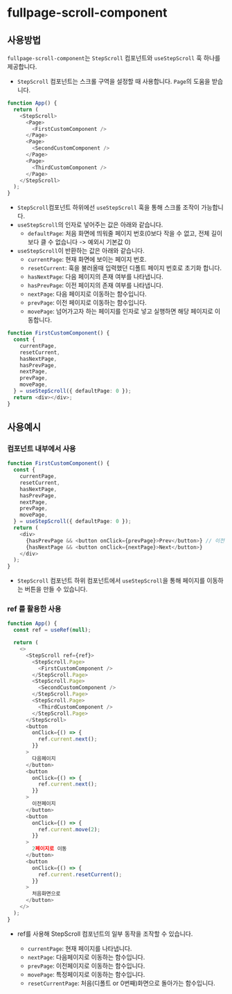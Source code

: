 # fullpage-scroll-component

## **사용방법**

`fullpage-scroll-component`는 `StepScroll` 컴포넌트와 `useStepScroll` 훅 하나를 제공합니다.

- `StepScroll` 컴포넌트는 스크롤 구역을 설정할 때 사용합니다. `Page`의 도움을 받습니다.

```typescript
function App() {
  return (
    <StepScroll>
      <Page>
        <FirstCustomComponent />
      </Page>
      <Page>
        <SecondCustomComponent />
      </Page>
      <Page>
        <ThirdCustomComponent />
      </Page>
    </StepScroll>
  );
}
```

- `StepScroll`컴포넌트 하위에선 `useStepScroll` 훅을 통해 스크롤 조작이 가능합니다.
- `useStepScroll`의 인자로 넣어주는 값은 아래와 같습니다.
  - `defaultPage`: 처음 화면에 띄워줄 페이지 번호(0보다 작을 수 없고, 전체 길이보다 클 수 없습니다 -> 예외시 기본값 0)
- `useStepScroll`이 반환하는 값은 아래와 같습니다.
  - `currentPage`: 현재 화면에 보이는 페이지 번호.
  - `resetCurrent`: 훅을 불러올때 입력했던 디폴트 페이지 번호로 초기화 합니다.
  - `hasNextPage`: 다음 페이지의 존재 여부를 나타냅니다.
  - `hasPrevPage`: 이전 페이지의 존재 여부를 나타냅니다.
  - `nextPage`: 다음 페이지로 이동하는 함수입니다.
  - `prevPage`: 이전 페이지로 이동하는 함수입니다.
  - `movePage`: 넘어가고자 하는 페이지를 인자로 넣고 실행하면 해당 페이지로 이동합니다.

```typescript
function FirstCustomComponent() {
  const {
    currentPage,
    resetCurrent,
    hasNextPage,
    hasPrevPage,
    nextPage,
    prevPage,
    movePage,
  } = useStepScroll({ defaultPage: 0 });
  return <div></div>;
}
```

## **사용예시**

### 컴포넌트 내부에서 사용

```typescript
function FirstCustomComponent() {
  const {
    currentPage,
    resetCurrent,
    hasNextPage,
    hasPrevPage,
    nextPage,
    prevPage,
    movePage,
  } = useStepScroll({ defaultPage: 0 });
  return (
    <div>
      {hasPrevPage && <button onClick={prevPage}>Prev</button>} // 이전 페이지ㅣ
      {hasNextPage && <button onClick={nextPage}>Next</button>}
    </div>
  );
}
```

- `StepScroll` 컴포넌트 하위 컴포넌트에서 `useStepScroll`을 통해 페이지를 이동하는 버튼을 만들 수 있습니다.

### ref 를 활용한 사용

```typescript
function App() {
  const ref = useRef(null);

  return (
    <>
      <StepScroll ref={ref}>
        <StepScroll.Page>
          <FirstCustomComponent />
        </StepScroll.Page>
        <StepScroll.Page>
          <SecondCustomComponent />
        </StepScroll.Page>
        <StepScroll.Page>
          <ThirdCustomComponent />
        </StepScroll.Page>
      </StepScroll>
      <button
        onClick={() => {
          ref.current.next();
        }}
      >
        다음페이지
      </button>
      <button
        onClick={() => {
          ref.current.next();
        }}
      >
        이전페이지
      </button>
      <button
        onClick={() => {
          ref.current.move(2);
        }}
      >
        2페이지로 이동
      </button>
      <button
        onClick={() => {
          ref.current.resetCurrent();
        }}
      >
        처음화면으로
      </button>
    </>
  );
}
```

- ref를 사용해 StepScroll 컴포넌트의 일부 동작을 조작할 수 있습니다.

  - `currentPage`: 현재 페이지를 나타냅니다.
  - `nextPage`: 다음페이지로 이동하는 함수입니다.
  - `prevPage`: 이전페이지로 이동하는 함수입니다.
  - `movePage`: 특정페이지로 이동하는 함수입니다.
  - `resetCurrentPage`: 처음(디폴트 or 0번째)화면으로 돌아가는 함수입니다.
